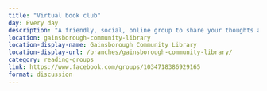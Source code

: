 ```yaml
---
title: "Virtual book club"
day: Every day
description: "A friendly, social, online group to share your thoughts and feelings about books and reading."
location: gainsborough-community-library
location-display-name: Gainsborough Community Library
location-display-url: /branches/gainsborough-community-library/
category: reading-groups
link: https://www.facebook.com/groups/1034718386929165
format: discussion
---
```

